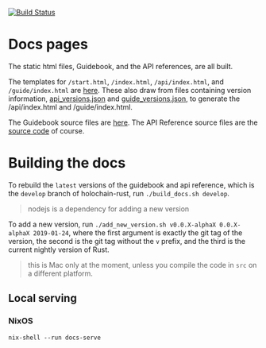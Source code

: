 [![Build Status](https://travis-ci.com/holochain/docs-pages.svg?branch=master)](https://travis-ci.com/holochain/docs-pages)

# Docs pages

The static html files, Guidebook, and the API references, are all built.

The templates for `/start.html`, `/index.html`, `/api/index.html`, and `/guide/index.html` are [here](./src/src).
These also draw from files containing version information, [api_versions.json](./api_versions.json) and [guide_versions.json](./guide_versions.json), to generate the /api/index.html and /guide/index.html.

The Guidebook source files are [here](https://github.com/holochain/holochain-rust/tree/develop/doc/holochain_101/src).
The API Reference source files are the [source code](https://github.com/holochain/holochain-rust) of course.

# Building the docs

To rebuild the `latest` versions of the guidebook and api reference, which is the `develop` branch of holochain-rust, run `./build_docs.sh develop`.

> nodejs is a dependency for adding a new version

To add a new version, run `./add_new_version.sh v0.0.X-alphaX 0.0.X-alphaX 2019-01-24`, where the first argument is exactly the git tag of the version, the second is the git tag without the `v` prefix, and the third is the current nightly version of Rust.

> this is Mac only at the moment, unless you compile the code in `src` on a different platform.


## Local serving

### NixOS

`nix-shell --run docs-serve`
